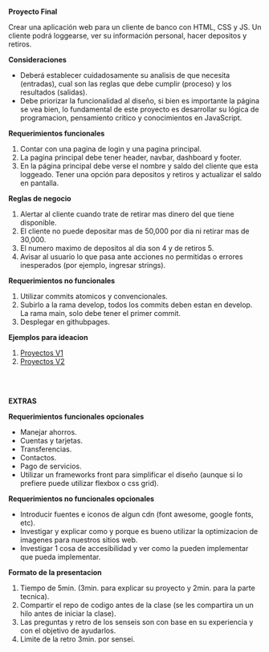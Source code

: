 **Proyecto Final**

Crear una aplicación web para un cliente de banco con HTML, CSS y JS. 
Un cliente podrá loggearse, ver su información personal, hacer depositos y retiros.

**Consideraciones**

* Deberá establecer cuidadosamente su analisis de que necesita (entradas), cual son las reglas que debe cumplir (proceso) y los resultados (salidas).
* Debe priorizar la funcionalidad al diseño, si bien es importante la página se vea bien, lo fundamental de este proyecto es desarrollar su lógica de programacion, pensamiento critico y conocimientos en JavaScript.

**Requerimientos funcionales**
1. Contar con una pagina de login y una pagina principal.
2. La pagina principal debe tener header, navbar, dashboard y footer.
3. En la página principal debe verse el nombre y saldo del cliente que esta loggeado. Tener una opción para depositos y retiros y actualizar el saldo en pantalla.

**Reglas de negocio**
1. Alertar al cliente cuando trate de retirar mas dinero del que tiene disponible.
2. El cliente no puede depositar mas de 50,000 por dia ni retirar mas de 30,000.
3. El numero maximo de depositos al dia son 4 y de retiros 5.
4. Avisar al usuario lo que pasa ante acciones no permitidas o errores inesperados (por ejemplo, ingresar strings).

**Requerimientos no funcionales**
1. Utilizar commits atomicos y convencionales.
2. Subirlo a la rama develop, todos los commits deben estan en develop. La rama main, solo debe tener el primer commit.
3. Desplegar en githubpages.

**Ejemplos para ideacion**
1. [Proyectos V1](https://docs.google.com/document/d/1mKmbM77cIsuS-J3gmjK3VQA-pWQYKZvYvBSftueG3Mo/edit)
2. [Proyectos V2](https://docs.google.com/document/d/1bsA3xkoErYwrnWIq7WcEDRjeJ3jFv_-4e0iwcSJRYT8/edit)

<br/>
<br/>

**EXTRAS**

**Requerimientos funcionales opcionales**
* Manejar ahorros.
* Cuentas y tarjetas.
* Transferencias.
* Contactos.
* Pago de servicios.
* Utilizar un frameworks front para simplificar el diseño (aunque si lo prefiere puede utilizar flexbox o css grid).

**Requerimientos no funcionales opcionales**
* Introducir fuentes e iconos de algun cdn (font awesome, google fonts, etc).
* Investigar y explicar como y porque es bueno utilizar la optimizacion de imagenes para nuestros sitios web.
* Investigar 1 cosa de accesibilidad y ver como la pueden implementar que pueda implementar.

**Formato de la presentacion**

1. Tiempo de 5min. (3min. para explicar su proyecto y 2min. para la parte tecnica).
2. Compartir el repo de codigo antes de la clase (se les compartira un un hilo antes de iniciar la clase).
3. Las preguntas y retro de los senseis son con base en su experiencia y con el objetivo de ayudarlos.
4. Limite de la retro 3min. por sensei.
